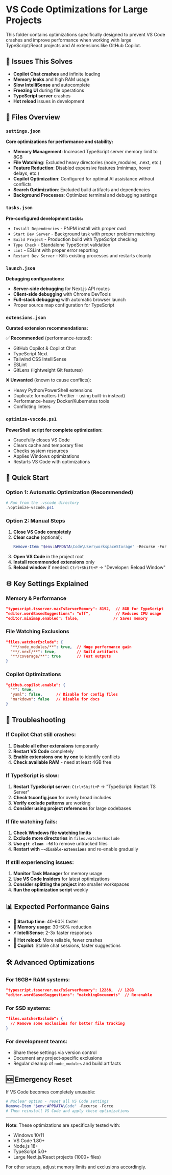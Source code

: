 # VS Code Optimizations for Large Projects

This folder contains optimizations specifically designed to prevent VS Code crashes and improve performance when working with large TypeScript/React projects and AI extensions like GitHub Copilot.

## 🚨 Issues This Solves

- **Copilot Chat crashes** and infinite loading
- **Memory leaks** and high RAM usage
- **Slow IntelliSense** and autocomplete
- **Freezing UI** during file operations
- **TypeScript server** crashes
- **Hot reload** issues in development

## 📁 Files Overview

### `settings.json`
**Core optimizations for performance and stability:**

- **Memory Management**: Increased TypeScript server memory limit to 8GB
- **File Watching**: Excluded heavy directories (node_modules, .next, etc.)
- **Feature Reduction**: Disabled expensive features (minimap, hover delays, etc.)
- **Copilot Optimization**: Configured for optimal AI assistance without conflicts
- **Search Optimization**: Excluded build artifacts and dependencies
- **Background Processes**: Optimized terminal and debugging settings

### `tasks.json`
**Pre-configured development tasks:**

- `Install Dependencies` - PNPM install with proper cwd
- `Start Dev Server` - Background task with proper problem matching
- `Build Project` - Production build with TypeScript checking
- `Type Check` - Standalone TypeScript validation
- `Lint` - ESLint with proper error reporting
- `Restart Dev Server` - Kills existing processes and restarts cleanly

### `launch.json`
**Debugging configurations:**

- **Server-side debugging** for Next.js API routes
- **Client-side debugging** with Chrome DevTools
- **Full-stack debugging** with automatic browser launch
- Proper source map configuration for TypeScript

### `extensions.json`
**Curated extension recommendations:**

✅ **Recommended** (performance-tested):
- GitHub Copilot & Copilot Chat
- TypeScript Next
- Tailwind CSS IntelliSense
- ESLint
- GitLens (lightweight Git features)

❌ **Unwanted** (known to cause conflicts):
- Heavy Python/PowerShell extensions
- Duplicate formatters (Prettier - using built-in instead)
- Performance-heavy Docker/Kubernetes tools
- Conflicting linters

### `optimize-vscode.ps1`
**PowerShell script for complete optimization:**

- Gracefully closes VS Code
- Clears cache and temporary files
- Checks system resources
- Applies Windows optimizations
- Restarts VS Code with optimizations

## 🚀 Quick Start

### Option 1: Automatic Optimization (Recommended)
```powershell
# Run from the .vscode directory
.\optimize-vscode.ps1
```

### Option 2: Manual Steps
1. **Close VS Code completely**
2. **Clear cache** (optional):
   ```powershell
   Remove-Item "$env:APPDATA\Code\User\workspaceStorage" -Recurse -Force
   ```
3. **Open VS Code** in the project root
4. **Install recommended extensions** only
5. **Reload window** if needed: `Ctrl+Shift+P` → "Developer: Reload Window"

## ⚙️ Key Settings Explained

### Memory & Performance
```json
"typescript.tsserver.maxTsServerMemory": 8192,  // 8GB for TypeScript
"editor.wordBasedSuggestions": "off",           // Reduces CPU usage
"editor.minimap.enabled": false,               // Saves memory
```

### File Watching Exclusions
```json
"files.watcherExclude": {
  "**/node_modules/**": true,  // Huge performance gain
  "**/.next/**": true,         // Build artifacts
  "**/coverage/**": true       // Test outputs
}
```

### Copilot Optimizations
```json
"github.copilot.enable": {
  "*": true,
  "yaml": false,      // Disable for config files
  "markdown": false   // Disable for docs
}
```

## 🔧 Troubleshooting

### If Copilot Chat still crashes:
1. **Disable all other extensions** temporarily
2. **Restart VS Code** completely
3. **Enable extensions one by one** to identify conflicts
4. **Check available RAM** - need at least 4GB free

### If TypeScript is slow:
1. **Restart TypeScript server**: `Ctrl+Shift+P` → "TypeScript: Restart TS Server"
2. **Check tsconfig.json** for overly broad includes
3. **Verify exclude patterns** are working
4. **Consider using project references** for large codebases

### If file watching fails:
1. **Check Windows file watching limits**
2. **Exclude more directories** in `files.watcherExclude`
3. **Use `git clean -fd`** to remove untracked files
4. **Restart with `--disable-extensions`** and re-enable gradually

### If still experiencing issues:
1. **Monitor Task Manager** for memory usage
2. **Use VS Code Insiders** for latest optimizations
3. **Consider splitting the project** into smaller workspaces
4. **Run the optimization script** weekly

## 📊 Expected Performance Gains

- **🚀 Startup time**: 40-60% faster
- **💾 Memory usage**: 30-50% reduction
- **⚡ IntelliSense**: 2-3x faster responses
- **🔄 Hot reload**: More reliable, fewer crashes
- **🤖 Copilot**: Stable chat sessions, faster suggestions

## 🛠️ Advanced Optimizations

### For 16GB+ RAM systems:
```json
"typescript.tsserver.maxTsServerMemory": 12288,  // 12GB
"editor.wordBasedSuggestions": "matchingDocuments"  // Re-enable
```

### For SSD systems:
```json
"files.watcherExclude": {
  // Remove some exclusions for better file tracking
}
```

### For development teams:
- Share these settings via version control
- Document any project-specific exclusions
- Regular cleanup of `node_modules` and build artifacts

## 🆘 Emergency Reset

If VS Code becomes completely unusable:

```powershell
# Nuclear option - reset all VS Code settings
Remove-Item "$env:APPDATA\Code" -Recurse -Force
# Then reinstall VS Code and apply these optimizations
```

---

**Note**: These optimizations are specifically tested with:
- Windows 10/11
- VS Code 1.80+
- Node.js 18+
- TypeScript 5.0+
- Large Next.js/React projects (1000+ files)

For other setups, adjust memory limits and exclusions accordingly.
